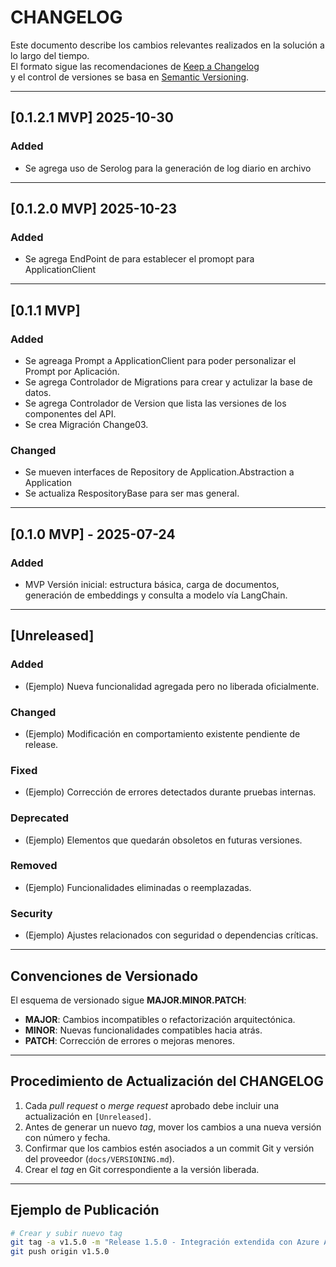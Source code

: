 # CHANGELOG

Este documento describe los cambios relevantes realizados en la solución a lo largo del tiempo.  
El formato sigue las recomendaciones de [Keep a Changelog](https://keepachangelog.com/)  
y el control de versiones se basa en [Semantic Versioning](https://semver.org/).

---

## [0.1.2.1 MVP] 2025-10-30
### Added
- Se agrega uso de Serolog para la generación de log diario en archivo

---

## [0.1.2.0 MVP] 2025-10-23
### Added
- Se agrega EndPoint de para establecer el promopt para ApplicationClient

---

## [0.1.1 MVP]
### Added
- Se agreaga Prompt a ApplicationClient para poder personalizar el Prompt por Aplicación.
- Se agrega Controlador de Migrations para crear y actulizar la base de datos.
- Se agrega Controlador de Version que lista las versiones de los componentes del API.
- Se crea Migración Change03.

### Changed
- Se mueven interfaces de Repository de Application.Abstraction a Application
- Se actualiza RespositoryBase para ser mas general.

---

## [0.1.0 MVP] - 2025-07-24
### Added
- MVP Versión inicial: estructura básica, carga de documentos, generación de embeddings y consulta a modelo vía LangChain.

---

## [Unreleased]
### Added
- (Ejemplo) Nueva funcionalidad agregada pero no liberada oficialmente.

### Changed
- (Ejemplo) Modificación en comportamiento existente pendiente de release.

### Fixed
- (Ejemplo) Corrección de errores detectados durante pruebas internas.

### Deprecated
- (Ejemplo) Elementos que quedarán obsoletos en futuras versiones.

### Removed
- (Ejemplo) Funcionalidades eliminadas o reemplazadas.

### Security
- (Ejemplo) Ajustes relacionados con seguridad o dependencias críticas.

---

## Convenciones de Versionado

El esquema de versionado sigue **MAJOR.MINOR.PATCH**:
- **MAJOR**: Cambios incompatibles o refactorización arquitectónica.
- **MINOR**: Nuevas funcionalidades compatibles hacia atrás.
- **PATCH**: Corrección de errores o mejoras menores.

---

## Procedimiento de Actualización del CHANGELOG

1. Cada *pull request* o *merge request* aprobado debe incluir una actualización en `[Unreleased]`.
2. Antes de generar un nuevo *tag*, mover los cambios a una nueva versión con número y fecha.
3. Confirmar que los cambios estén asociados a un commit Git y versión del proveedor (`docs/VERSIONING.md`).
4. Crear el *tag* en Git correspondiente a la versión liberada.

---

## Ejemplo de Publicación

```bash
# Crear y subir nuevo tag
git tag -a v1.5.0 -m "Release 1.5.0 - Integración extendida con Azure AD"
git push origin v1.5.0